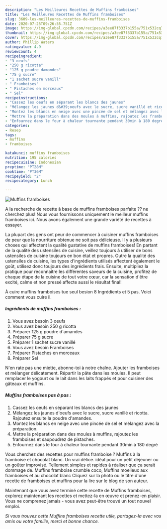 ```yaml
---
description: "Les Meilleures Recettes de Muffins framboises"
title: "Les Meilleures Recettes de Muffins framboises"
slug: 3609-les-meilleures-recettes-de-muffins-framboises
date: 2020-07-25T09:26:55.751Z
image: https://img-global.cpcdn.com/recipes/a3ee87f3337b155a/751x532cq70/muffins-framboises-photo-principale-de-la-recette.jpg
thumbnail: https://img-global.cpcdn.com/recipes/a3ee87f3337b155a/751x532cq70/muffins-framboises-photo-principale-de-la-recette.jpg
cover: https://img-global.cpcdn.com/recipes/a3ee87f3337b155a/751x532cq70/muffins-framboises-photo-principale-de-la-recette.jpg
author: Phillip Waters
ratingvalue: 4.9
reviewcount: 4
recipeingredient:
- "3 oeufs"
- "250 g ricotta"
- "125 g poudre damandes"
- "75 g sucre"
- "1 sachet sucre vanill"
- " Framboises"
- " Pistaches en morceaux"
- " Sel"
recipeinstructions:
- "Cassez les oeufs en séparant les blancs des jaunes"
- "Mélangez les jaunes d&#39;oeufs avec le sucre, sucre vanillé et ricotta. Rajoutez ensuite la poudre d&#39;amandes."
- "Montez les blancs en neige avec une pincée de sel et mélangez avec la préparation."
- "Mettre la préparation dans des moules à muffins, rajoutez les framboises et saupoudrez de pistaches."
- "Enfournez dans le four à chaleur tournante pendant 30min à 180 degré"
categories:
- Resep
tags:
- muffins
- framboises

katakunci: muffins framboises 
nutrition: 195 calories
recipecuisine: Indonesian
preptime: "PT28M"
cooktime: "PT36M"
recipeyield: "2"
recipecategory: Lunch

---
```



![Muffins framboises](https://img-global.cpcdn.com/recipes/a3ee87f3337b155a/751x532cq70/muffins-framboises-photo-principale-de-la-recette.jpg)

A la recherche de recette à base de muffins framboises parfaite ?? ne cherchez plus! Nous vous fournissons uniquement le meilleur muffins framboises ici. Nous avons également une grande variété de recettes à essayer.

La plupart des gens ont peur de commencer à cuisiner muffins framboises de peur que la nourriture obtenue ne soit pas délicieuse. Il y a plusieurs choses qui affectent la qualité gustative de muffins framboises! En partant de la qualité des ustensiles de cuisine, veillez toujours à utiliser de bons ustensiles de cuisine toujours en bon état et propres. Outre la qualité des ustensiles de cuisine, les types d'ingrédients utilisés affectent également le goût, utilisez donc toujours des ingrédients frais. Ensuite, multipliez la pratique pour reconnaître les différentes saveurs de la cuisine, profitez de chaque étape de la cuisine de tout votre cœur, car la sensation d'être excité, calme et non pressé affecte aussi le résultat final!

<!--inarticleads1-->

À cuire muffins framboises tue seul besion 8 Ingrédients et 5 pas. Voici comment vous cuire il.

##### Ingrédients de muffins framboises :

1. Vous avez besoin 3 oeufs
1. Vous avez besoin 250 g ricotta
1. Préparer 125 g poudre d&#39;amandes
1. Préparer 75 g sucre
1. Préparer 1 sachet sucre vanillé
1. Vous avez besoin  Framboises
1. Préparer  Pistaches en morceaux
1. Préparer  Sel


N&#39;en rate pas une miette, abonne-toi à notre chaîne. Ajouter les framboises et mélanger délicatement. Répartir la pâte dans les moules. Il peut remplacer le yogourt ou le lait dans les laits frappés et pour cuisiner des gâteaux et muffins. 

<!--inarticleads2-->

##### Muffins framboises pas à pas :

1. Cassez les oeufs en séparant les blancs des jaunes
1. Mélangez les jaunes d&#39;oeufs avec le sucre, sucre vanillé et ricotta. Rajoutez ensuite la poudre d&#39;amandes.
1. Montez les blancs en neige avec une pincée de sel et mélangez avec la préparation.
1. Mettre la préparation dans des moules à muffins, rajoutez les framboises et saupoudrez de pistaches.
1. Enfournez dans le four à chaleur tournante pendant 30min à 180 degré


Vous cherchez des recettes pour muffins framboise ? Muffins à la framboise et chocolat blanc. Un vrai délice. idéal pour un petit déjeuner ou un goûter improvisé. Tellement simples et rapides à réaliser que ça serait dommage de. Muffins framboise crumble coco, Muffins moelleux aux framboises et au chocolat blanc Cliquez sur la photo ou le titre d&#39;une recette de framboises et muffins pour la lire sur le blog de son auteur. 

<!--inarticleads1-->

<p>
Maintenant que vous avez terminé cette recette de Muffins framboises, explorez maintenant les recettes et mettez-la en œuvre et prenez-en plaisir. Vous ne comprenez jamais - vous avez peut-être trouvé un tout nouvel emploi.
</p>

<p>
<i>Si vous trouvez cette Muffins framboises recette utile, partagez-la avec vos amis ou votre famille, merci et bonne chance.</i>
</p>
